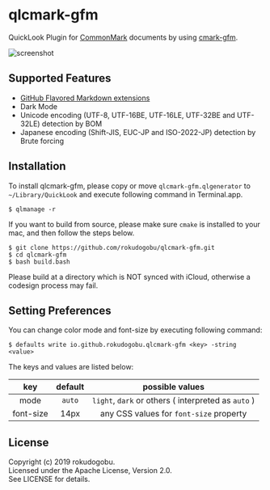 # qlcmark-gfm

QuickLook Plugin for [CommonMark](https://commonmark.org) documents by using [cmark-gfm](https://github.com/github/cmark-gfm).

![screenshot](https://github.com/rokudogobu/qlcmark-gfm/blob/images/darklight.png?raw=true)

## Supported Features

- [GitHub Flavored Markdown extensions](https://github.github.com/gfm/)
- Dark Mode
- Unicode encoding (UTF-8, UTF-16BE, UTF-16LE, UTF-32BE and UTF-32LE) detection by BOM
- Japanese encoding (Shift-JIS, EUC-JP and ISO-2022-JP) detection by Brute forcing

## Installation

To install qlcmark-gfm, please copy or move `qlcmark-gfm.qlgenerator` to `~/Library/QuickLook` and execute following command in Terminal.app.
    
    $ qlmanage -r

If you want to build from source, please make sure `cmake` is installed to your mac, and then follow the steps below.

    $ git clone https://github.com/rokudogobu/qlcmark-gfm.git
    $ cd qlcmark-gfm
    $ bash build.bash

Please build at a directory which is NOT synced with iCloud, otherwise a codesign process may fail.

## Setting Preferences

You can change color mode and font-size by executing following command:

    $ defaults write io.github.rokudogobu.qlcmark-gfm <key> -string <value>

The keys and values are listed below:

| key | default | possible values |
|:---:|:---:|:---:|
| mode | `auto` | `light`, `dark` or others ( interpreted as `auto` ) |
| font-size | 14px | any CSS values for `font-size` property |

## License

Copyright (c) 2019 rokudogobu.  
Licensed under the Apache License, Version 2.0.  
See LICENSE for details.
